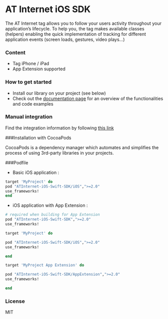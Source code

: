 # AT Internet iOS SDK
The AT Internet tag allows you to follow your users activity throughout your application’s lifecycle.
To help you, the tag makes available classes (helpers) enabling the quick implementation of tracking for different application events (screen loads, gestures, video plays…)

### Content
* Tag iPhone / iPad
* App Extension supported

### How to get started
  - Install our library on your project (see below)
  - Check out the [documentation page] for an overview of the functionalities and code examples

### Manual integration
Find the integration information by following [this link]

###Installation with CocoaPods

CocoaPods is a dependency manager which automates and simplifies the process of using 3rd-party libraries in your projects.

###Podfile

  - Basic iOS application : 

```ruby
target 'MyProject' do
pod "ATInternet-iOS-Swift-SDK/iOS",">=2.0"
use_frameworks!
end
```

  - iOS application with App Extension : 

```ruby
# required when building for App Extension
pod "ATInternet-iOS-Swift-SDK",">=2.0"
use_frameworks!

target 'MyProject' do

pod "ATInternet-iOS-Swift-SDK/iOS",">=2.0"
use_frameworks!

end

target 'MyProject App Extension' do

pod "ATInternet-iOS-Swift-SDK/AppExtension",">=2.0"
use_frameworks!

end
```

### License
MIT


   [this link]: <http://developers.atinternet-solutions.com/ios-en/getting-started-en/integration-of-the-swift-library-ios-en/>
   [documentation page]: <http://developers.atinternet-solutions.com/ios-en/getting-started-en/integration-of-the-swift-library-ios-en/>
